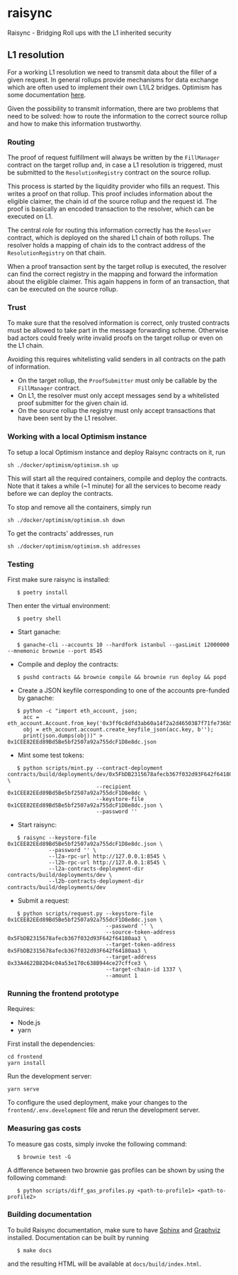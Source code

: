 # raisync
Raisync - Bridging Roll ups with the L1 inherited security

## L1 resolution
For a working L1 resolution we need to transmit data about the filler of a given
request. In general rollups provide mechanisms for data exchange which are often
used to implement their own L1/L2 bridges. Optimism has some documentation
[here](https://community.optimism.io/docs/developers/bridge/messaging/).

Given the possibility to transmit information, there are two problems that need
to be solved: how to route the information to the correct source rollup and how
to make this information trustworthy.

### Routing

The proof of request fulfillment will always be written by the `FillManager`
contract on the target rollup and, in case a L1 resolution is triggered, must be
submitted to the `ResolutionRegistry` contract on the source rollup.

This process is started by the liquidity provider who fills an request. This
writes a proof on that rollup. This proof includes information about the
eligible claimer, the chain id of the source rollup and the request id. The
proof is basically an encoded transaction to the resolver, which can be executed
on L1.

The central role for routing this information correctly has the `Resolver`
contract, which is deployed on the shared L1 chain of both rollups. The resolver
holds a mapping of chain ids to the contract address of the `ResolutionRegistry`
on that chain.

When a proof transaction sent by the target rollup is executed, the resolver can
find the correct registry in the mapping and forward the information about the
eligible claimer. This again happens in form of an transaction, that can be
executed on the source rollup.

### Trust

To make sure that the resolved information is correct, only trusted contracts
must be allowed to take part in the message forwarding scheme. Otherwise bad
actors could freely write invalid proofs on the target rollup or even on the L1
chain.

Avoiding this requires whitelisting valid senders in all contracts on the path
of information.
- On the target rollup, the `ProofSubmitter` must only be callable by the
  `FillManager` contract.
- On L1, the resolver must only accept messages send by a whitelisted proof
  submitter for the given chain id.
- On the source rollup the registry must only accept transactions that have been
  sent by the L1 resolver.

### Working with a local Optimism instance

To setup a local Optimism instance and deploy Raisync contracts on it,
run

```
sh ./docker/optimism/optimism.sh up
```

This will start all the required containers, compile and deploy the contracts.
Note that it takes a while (~1 minute) for all the services to become ready
before we can deploy the contracts.

To stop and remove all the containers, simply run
```
sh ./docker/optimism/optimism.sh down
```

To get the contracts' addresses, run
```
sh ./docker/optimism/optimism.sh addresses
```

### Testing

First make sure raisync is installed:

```
   $ poetry install
```

Then enter the virtual environment:

```
   $ poetry shell
```

- Start ganache:

```
   $ ganache-cli --accounts 10 --hardfork istanbul --gasLimit 12000000 --mnemonic brownie --port 8545
```

- Compile and deploy the contracts:

```
   $ pushd contracts && brownie compile && brownie run deploy && popd
```

- Create a JSON keyfile corresponding to one of the accounts pre-funded by ganache:

```
   $ python -c "import eth_account, json;
     acc = eth_account.Account.from_key('0x3ff6c8dfd3ab60a14f2a2d4650387f71fe736b519d990073e650092faaa621fa');
     obj = eth_account.account.create_keyfile_json(acc.key, b'');
     print(json.dumps(obj))" > 0x1CEE82EEd89Bd5Be5bf2507a92a755dcF1D8e8dc.json
```

- Mint some test tokens:

```
   $ python scripts/mint.py --contract-deployment contracts/build/deployments/dev/0x5FbDB2315678afecb367f032d93F642f64180aa3.json \
                            --recipient 0x1CEE82EEd89Bd5Be5bf2507a92a755dcF1D8e8dc \
                            --keystore-file 0x1CEE82EEd89Bd5Be5bf2507a92a755dcF1D8e8dc.json \
                            --password ''
```

- Start raisync:

```
   $ raisync --keystore-file 0x1CEE82EEd89Bd5Be5bf2507a92a755dcF1D8e8dc.json \
             --password '' \
             --l2a-rpc-url http://127.0.0.1:8545 \
             --l2b-rpc-url http://127.0.0.1:8545 \
             --l2a-contracts-deployment-dir contracts/build/deployments/dev \
             --l2b-contracts-deployment-dir contracts/build/deployments/dev
```

- Submit a request:

```
   $ python scripts/request.py --keystore-file 0x1CEE82EEd89Bd5Be5bf2507a92a755dcF1D8e8dc.json \
                               --password '' \
                               --source-token-address 0x5FbDB2315678afecb367f032d93F642f64180aa3 \
                               --target-token-address 0x5FbDB2315678afecb367f032d93F642f64180aa3 \
                               --target-address 0x33A4622B82D4c04a53e170c638B944ce27cffce3 \
                               --target-chain-id 1337 \
                               --amount 1
```

### Running the frontend prototype

Requires:
- Node.js
- yarn

First install the dependencies:

```
cd frontend
yarn install
```

Run the development server:

```
yarn serve
```

To configure the used deployment, make your changes to the `frontend/.env.development` file and rerun the development server.

### Measuring gas costs

To measure gas costs, simply invoke the following command:

```
   $ brownie test -G
```


A difference between two brownie gas profiles can be shown by using the
following command:

```
   $ python scripts/diff_gas_profiles.py <path-to-profile1> <path-to-profile2>
```

### Building documentation

To build Raisync documentation, make sure to have [Sphinx](https://www.sphinx-doc.org)
and [Graphviz](http://graphviz.org) installed. Documentation can be built by running

```
   $ make docs
```

and the resulting HTML will be available at `docs/build/index.html`.
